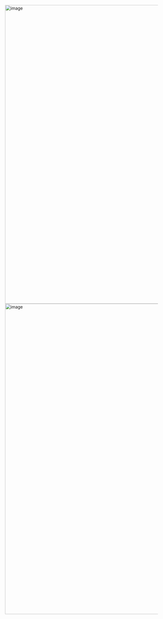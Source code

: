<img width="1915" height="982" alt="image" src="https://github.com/user-attachments/assets/58cccc52-014f-41e1-b537-32bba540e8eb" />
<img width="1917" height="1021" alt="image" src="https://github.com/user-attachments/assets/4b031874-47be-44fc-9c32-786568fc8152" />

